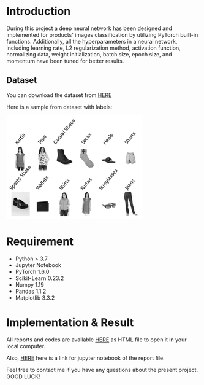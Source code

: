 # Introduction
During this project a deep neural network has been designed and implemented for products' images classification by utilizing PyTorch built-in functions. Additionally, all the hyperparameters in a neural network, including learning rate, L2 regularization method, activation function, normalizing data, weight initialization, batch size, epoch size, and momentum have been tuned for better results.

## Dataset
You can download the dataset from [HERE](https://drive.google.com/file/d/1aFjcSk9hBzsHusrjO3UjCg4xQo9Ubdr1/view?usp=sharing)

Here is a sample from dataset with labels:

![Sample](https://github.com/pmadinei/dl-img-pytorch/blob/master/docs/Samples.png)

# Requirement
* Python > 3.7
* Jupyter Notebook
* PyTorch 1.6.0
* Scikit-Learn 0.23.2
* Numpy 1.19
* Pandas 1.1.2
* Matplotlib 3.3.2

# Implementation & Result

<!--- I used ZIP.id to download dataset to my notebook, and then unzip the main folder. I transformed images into what is called gray-Scaled images. The "imshow" function, displays images in given labels and classes, "make_unique_images" makes uniques cattegories so that I can display each product without repeating ourselves, and lastly, I executed these functions. The "plot_distribution" function takes the data_loader and classes, and uses "draw_plot" to plot the amount of images from each class. --->

All reports and codes are available [HERE](https://doc-0s-9k-docs.googleusercontent.com/docs/securesc/ogg8m8b7ucubdtfvu61pbsghht3ij23b/kaj4bl30amkc15rqtqkc2jvv85v5gd8u/1605952650000/09915260226414736988/09915260226414736988/1tDqFtw3zG2fFodCR5TCqBm8l6Qo1R5Me?e=download&authuser=0&nonce=crdhba99ua9eo&user=09915260226414736988&hash=qac14j7csf780mkdoaefn3shr9ha0j6i) as HTML file to open it in your local computer. 

Also, [HERE](https://github.com/pmadinei/dl-img-pytorch/blob/master/PyTorch%20NN%20Image%20Classification.ipynb) here is a link for jupyter notebook of the report file.

Feel free to contact me if you have any questions about the present project. GOOD LUCK!
